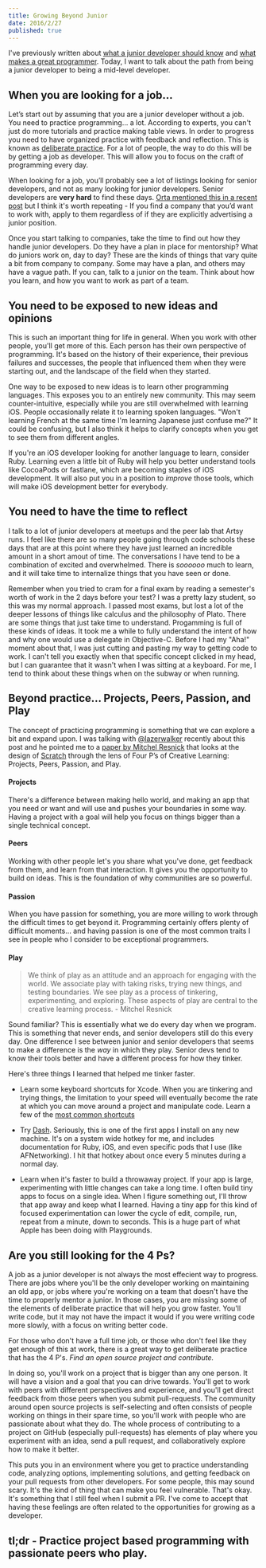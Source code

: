```yaml
---
title: Growing Beyond Junior
date: 2016/2/27
published: true
---
```


I've previously written about [what a junior developer should know](http://dbgrandi.github.io/minimum_viable_programmer/) and [what makes a great programmer](http://dbgrandi.github.io/good_great_10x/). Today, I want to talk about the path from being a junior developer to being a mid-level developer.

## When you are looking for a job…

Let’s start out by assuming that you are a junior developer without a job. You need to practice programming… a lot. According to experts, you can't just do more tutorials and practice making table views. In order to progress you need to have organized practice with feedback and reflection. This is known as [deliberate practice](https://en.wikipedia.org/wiki/Practice_(learning_method)#Deliberate_practice). For a lot of people, the way to do this will be by getting a job as developer. This will allow you to focus on the craft of programming every day.

When looking for a job, you’ll probably see a lot of listings looking for senior developers, and not as many looking for junior developers. Senior developers are **very hard** to find these days. [Orta mentioned this in a recent post](http://artsy.github.io/blog/2016/01/30/iOS-Junior-Interviews/) but I think it's worth repeating - If you find a company that you’d want to work with, apply to them regardless of if they are explicitly advertising a junior position.

Once you start talking to companies, take the time to find out how they handle junior developers. Do they have a plan in place for mentorship? What do juniors work on, day to day? These are the kinds of things that vary quite a bit from company to company. Some may have a plan, and others may have a vague path. If you can, talk to a junior on the team. Think about how you learn, and how you want to work as part of a team.

## You need to be exposed to new ideas and opinions

This is such an important thing for life in general. When you work with other people, you'll get more of this. Each person has their own perspective of programming. It's based on the history of their experience, their previous failures and successes, the people that influenced them when they were starting out, and the landscape of the field when they started.

One way to be exposed to new ideas is to learn other programming languages. This exposes you to an entirely new community. This may seem counter-intuitive, especially while you are still overwhelmed with learning iOS. People occasionally relate it to learning spoken languages. "Won't learning French at the same time I'm learning Japanese just confuse me?" It could be confusing, but I also think it helps to clarify concepts when you get to see them from different angles.

If you're an iOS developer looking for another language to learn, consider Ruby. Learning even a little bit of Ruby will help you better understand tools like CocoaPods or fastlane, which are becoming staples of iOS development. It will also put you in a position to *improve* those tools, which will make iOS development better for everybody.

## You need to have the time to reflect

I talk to a lot of junior developers at meetups and the peer lab that Artsy runs. I feel like there are so many people going through code schools these days that are at this point where they have just learned an incredible amount in a short amout of time. The conversations I have tend to be a combination of excited and overwhelmed. There is *soooooo* much to learn, and it will take time to internalize things that you have seen or done.

Remember when you tried to cram for a final exam by reading a semester's worth of work in the 2 days before your test? I was a pretty lazy student, so this was my normal approach. I passed most exams, but lost a lot of the deeper lessons of things like calculus and the philosophy of Plato. There are some things that just take time to understand. Progamming is full of these kinds of ideas. It took me a while to fully understand the intent of how and why one would use a delegate in Objective-C. Before I had my "Aha!" moment about that, I was just cutting and pasting my way to getting code to work. I can't tell you exactly when that specific concept clicked in my head, but I can guarantee that it wasn't when I was sitting at a keyboard. For me, I tend to think about these things when on the subway or when running.

## Beyond practice… Projects, Peers, Passion, and Play

The concept of practicing programming is something that we can explore a bit and expand upon. I was talking with [@lazerwalker](https://twitter.com/lazerwalker) recently about this post and he pointed me to a [paper by Mitchel Resnick](http://web.media.mit.edu/~mres/papers/constructionism-2014.pdf) that looks at the design of [Scratch](https://scratch.mit.edu) through the lens of Four P’s of Creative Learning: Projects, Peers, Passion, and Play.

#### Projects

There's a difference between making hello world, and making an app that you need or want and will use and pushes your boundaries in some way. Having a project with a goal will help you focus on things bigger than a single technical concept.

#### Peers

Working with other people let's you share what you've done, get feedback from them, and learn from that interaction. It gives you the opportunity to build on ideas. This is the foundation of why communities are so powerful.

#### Passion

When you have passion for something, you are more willing to work through the difficult times to get beyond it. Programming certainly offers plenty of difficult moments… and having passion is one of the most common traits I see in people who I consider to be exceptional programmers.

#### Play

> We think of play as an attitude and an approach for engaging with the world. We associate play with taking risks, trying new things, and testing boundaries. We see play as a process of tinkering, experimenting, and exploring. These aspects of play are central to the creative learning process. - Mitchel Resnick

Sound familiar? This is essentially what we do every day when we program. This is something that never ends, and senior developers still do this every day. One difference I see between junior and senior developers that seems to make a difference is the *way* in which they play. Senior devs tend to know their tools better and have a different process for how they tinker.

Here's three things I learned that helped me tinker faster.

- Learn some keyboard shortcuts for Xcode. When you are tinkering and trying things, the limitation to your speed will eventually become the rate at which you can move around a project and manipulate code. Learn a few of the [most common shortcuts](https://spin.atomicobject.com/2014/03/23/xcode-keyboard-shortcuts/)

- Try [Dash](https://kapeli.com/dash). Seriously, this is one of the first apps I install on any new machine. It's on a system wide hotkey for me, and includes documentation for Ruby, iOS, and even specific pods that I use (like AFNetworking). I hit that hotkey about once every 5 minutes during a normal day.

- Learn when it's faster to build a throwaway project. If your app is large, experimenting with little changes can take a long time. I often build tiny apps to focus on a single idea. When I figure something out, I'll throw that app away and keep what I learned. Having a tiny app for this kind of focused experimentation can lower the cycle of edit, compile, run, repeat from a minute, down to seconds. This is a huge part of what Apple has been doing with Playgrounds.


## Are you still looking for the 4 Ps?

A job as a junior developer is not always the most effecient way to progress. There are jobs where you'll be the only developer working on maintaining an old app, or jobs where you're working on a team that doesn't have the time to properly mentor a junior. In those cases, you are missing some of the elements of deliberate practice that will help you grow faster. You'll  write code, but it may not have the impact it would if you were writing code more slowly, with a focus on writing better code.

For those who don't have a full time job, or those who don't feel like they get enough of this at work, there is a great way to get deliberate practice that has the 4 P's. *Find an open source project and contribute.*

In doing so, you'll work on a project that is bigger than any one person. It will have a vision and a goal that you can drive towards. You'll get to work with peers with different perspectives and experience, and you'll get direct feedback from those peers when you submit pull-requests. The community around open source projects is self-selecting and often consists of people working on things in their spare time, so you'll work with people who are passionate about what they do. The whole process of contributing to a project on GitHub (especially pull-requests) has elements of play where you experiment with an idea, send a pull request, and collaboratively explore how to make it better.

This puts you in an environment where you get to practice understanding code, analyzing options, implementing solutions, and getting feedback on your pull requests from other developers. For some people, this may sound scary. It's the kind of thing that can make you feel vulnerable. That's okay. It's something that I still feel when I submit a PR. I've come to accept that having these feelings are often related to the opportunities for growing as a developer.

## tl;dr - Practice project based programming with passionate peers who play.
